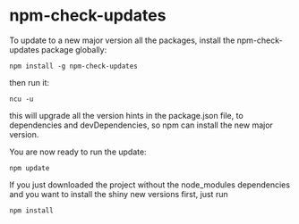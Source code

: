 # npm-check-updates

To update to a new major version all the packages, install the npm-check-updates package globally:
```
npm install -g npm-check-updates
```

then run it:
```
ncu -u
```

this will upgrade all the version hints in the package.json file, to dependencies and devDependencies, so npm can install the new major version.

You are now ready to run the update:
```
npm update
```

If you just downloaded the project without the node_modules dependencies and you want to install the shiny new versions first, just run
```
npm install
```
